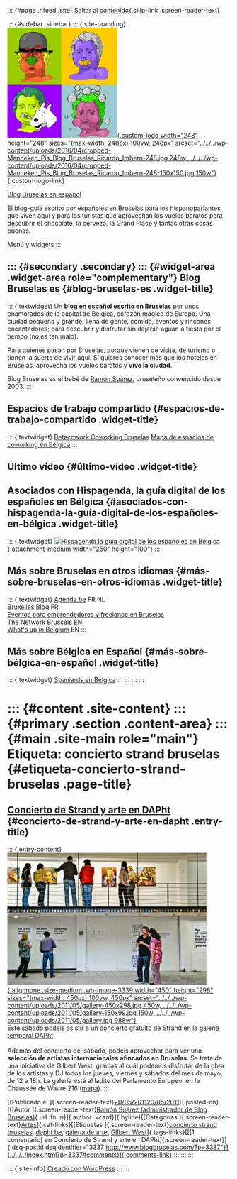 ::: {#page .hfeed .site}
[Saltar al contenido](index.html#content){.skip-link
.screen-reader-text}

::: {#sidebar .sidebar}
::: {.site-branding}
[![](../../../wp-content/uploads/2016/04/cropped-Manneken_Pis_Blog_Bruselas_Ricardo_Imbern-248.jpg){.custom-logo
width="248" height="248" sizes="(max-width: 248px) 100vw, 248px"
srcset="../../../wp-content/uploads/2016/04/cropped-Manneken_Pis_Blog_Bruselas_Ricardo_Imbern-248.jpg 248w, ../../../wp-content/uploads/2016/04/cropped-Manneken_Pis_Blog_Bruselas_Ricardo_Imbern-248-150x150.jpg 150w"}](../../../index.html){.custom-logo-link}

[Blog Bruselas en español](../../../index.html)

El blog-guía escrito por españoles en Bruselas para los hispanoparlantes
que viven aquí y para los turistas que aprovechan los vuelos baratos
para descubrir el chocolate, la cerveza, la Grand Place y tantas otras
cosas buenas.

Menú y widgets
:::

::: {#secondary .secondary}
::: {#widget-area .widget-area role="complementary"}
Blog Bruselas es {#blog-bruselas-es .widget-title}
----------------

::: {.textwidget}
Un **blog en español escrito en Bruselas** por unos enamorados de la
capital de Bélgica, corazón mágico de Europa. Una ciudad pequeña y
grande, llena de gente, comida, eventos y rincones encantadores; para
descubrir y disfrutar sin dejarse aguar la fiesta por el tiempo (no es
tan malo).

Para quienes pasan por Bruselas, porque vienen de visita, de turismo o
tienen la suerte de vivir aquí. Sí quieres conocer más que los hoteles
en Bruselas, aprovecha los vuelos baratos y **vive la ciudad**.

Blog Bruselas es el bebé de [Ramón Suárez](http://www.ramonsuarez.com),
bruseleño convencido desde 2003.
:::

Espacios de trabajo compartido {#espacios-de-trabajo-compartido .widget-title}
------------------------------

::: {.textwidget}
[Betacowork Coworking Bruselas](http://www.betacowork.com) [Mapa de
espacios de coworking en Bélgica](http://coworkingbelgium.com)
:::

Último vídeo {#último-vídeo .widget-title}
------------

Asociados con Hispagenda, la guía digital de los españoles en Bélgica {#asociados-con-hispagenda-la-guía-digital-de-los-españoles-en-bélgica .widget-title}
---------------------------------------------------------------------

::: {.textwidget}
[![Hispagenda,la guía digital de los españoles en
Bélgica](../../../wp-content/uploads/2010/04/Hispagenda-250px.gif "Hispagenda, la guía digital de los españoles en Bélgica"){.attachment-medium
width="250" height="100"}](http://www.hispagenda.com)
:::

Más sobre Bruselas en otros idiomas {#más-sobre-bruselas-en-otros-idiomas .widget-title}
-----------------------------------

::: {.textwidget}
[Agenda.be](http://www.agenda.be) FR NL\
[Bruxelles Blog](http://www.bxlblog.be/) FR\
[Eventos para emprendedores y freelance en
Bruselas](http://www.betacowork.com/events/)\
[The Network
Brussels](http://groups.yahoo.com/group/TheNetworkBrussels/) EN\
[What\'s up in Belgium](http://www.whatsupin.be/) EN
:::

Más sobre Bélgica en Español {#más-sobre-bélgica-en-español .widget-title}
----------------------------

::: {.textwidget}
[Spaniards en Bélgica](http://www.spaniards.es/paises/belgica)
:::
:::
:::
:::

::: {#content .site-content}
::: {#primary .section .content-area}
::: {#main .site-main role="main"}
Etiqueta: concierto strand bruselas {#etiqueta-concierto-strand-bruselas .page-title}
===================================

[Concierto de Strand y arte en DAPht](../../../index.html?p=3337) {#concierto-de-strand-y-arte-en-dapht .entry-title}
-----------------------------------------------------------------

::: {.entry-content}
[![](../../../wp-content/uploads/2011/05/gallery-450x298.jpg "DAPht, galería de arte temporal en Bruselas"){.alignnone
.size-medium .wp-image-3339 width="450" height="298"
sizes="(max-width: 450px) 100vw, 450px"
srcset="../../../wp-content/uploads/2011/05/gallery-450x298.jpg 450w, ../../../wp-content/uploads/2011/05/gallery-150x99.jpg 150w, ../../../wp-content/uploads/2011/05/gallery.jpg 988w"}](http://www.dapht.be)\
Este sábado podeis asistir a un concierto gratuito de Strand en la
[galería temporal DAPht](http://dapht.be/).\
\
Además del concierto del sábado, podéis aprovechar para ver una
**selección de artistas internacionales afincados en Bruselas**. Se
trata de una iniciativa de Gilbert West, gracias al cuál podemos
disfrutar de la obra de los artistas y DJ todos los jueves, viernes y
sábados del mes de mayo, de 12 a 18h. La galería está al ladito del
Parlamento Europeo, en la Chaussée de Wavre 216
([mapa](http://dapht.be/index.php/dapht/map)).
:::

[[Publicado el
]{.screen-reader-text}[20/05/201120/05/2011](../../../index.html?p=3337)]{.posted-on}[[[Autor
]{.screen-reader-text}[Ramón Suárez (administrador de Blog
Bruselas)](../../author/admin/index.html){.url .fn .n}]{.author
.vcard}]{.byline}[[Categorías
]{.screen-reader-text}[Artes](../../category/artes/index.html)]{.cat-links}[[Etiquetas
]{.screen-reader-text}[concierto strand bruselas](index.html),
[dapht.be](../dapht-be/index.html), [galería de
arte](../galeria-de-arte/index.html), [Gilbert
West](../gilbert-west/index.html)]{.tags-links}[[[1 comentario[ en
Concierto de Strand y arte en DAPht]{.screen-reader-text}]{.dsq-postid
dsqidentifier="3337 http://www.blogbruselas.com/?p=3337"}](../../../index.html?p=3337#comments)]{.comments-link}
:::
:::
:::

::: {.site-info}
[Creado con WordPress](https://es.wordpress.org/)
:::
:::
